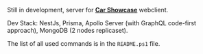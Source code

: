 Still in development, server for **[Car Showcase](https://github.com/cyrusrose/car_showcase)** webclient.

Dev Stack: NestJs, Prisma, Apollo Server (with GraphQL code-first approach), MongoDB (2 nodes replicaset).

The list of all used commands is in the `README.ps1` file.
